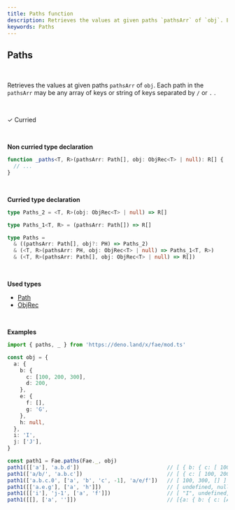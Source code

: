 ```yaml
---
title: Paths function
description: Retrieves the values at given paths `pathsArr` of `obj`. Each path in the `pathsArr` may be any array of keys or string of keys separated by `/` or `.`
keywords: Paths
---
```


## Paths
<br>

Retrieves the values at given paths `pathsArr` of `obj`. Each path in the `pathsArr` may be any array of keys or string of keys separated by `/` or `.` .

<br>

&check; Curried

<br>
<!---
&#10539; Not curred
-->

**Non curried type declaration**
```typescript
function _paths<T, R>(pathsArr: Path[], obj: ObjRec<T> | null): R[] {
  // ...
}
```
<br>

**Curried type declaration**

```typescript
type Paths_2 = <T, R>(obj: ObjRec<T> | null) => R[]

type Paths_1<T, R> = (pathsArr: Path[]) => R[]

type Paths = 
  & ((pathsArr: Path[], obj?: PH) => Paths_2)
  & (<T, R>(pathsArr: PH, obj: ObjRec<T> | null) => Paths_1<T, R>)
  & (<T, R>(pathsArr: Path[], obj: ObjRec<T> | null) => R[])
```
<br>

**Used types**
* [Path](/types/Path)
* [ObjRec](/types/ObjRec)

<br>

**Examples**
```typescript
import { paths, _ } from 'https://deno.land/x/fae/mod.ts'

const obj = {
  a: {
    b: {
      c: [100, 200, 300],
      d: 200,
    },
    e: {
      f: [],
      g: 'G',
    },
    h: null,
  },
  i: 'I',
  j: ['J'],
}

const path1 = Fae.paths(Fae._, obj)
path1([['a'], 'a.b.d'])                            // [ { b: { c: [ 100, 200, 300 ], d: 200 }, e: { f: [], g: 'G' }, h: null }, 200 ]
path1(['a/b/', 'a.b.c'])                           // [ { c: [ 100, 200, 300 ], d: 200 }, [ 100, 200, 300 ] ]
path1(['a.b.c.0', ['a', 'b', 'c', -1], 'a/e/f'])   // [ 100, 300, [] ]
path1([['a.e.g'], ['a', 'h']])                     // [ undefined, null ]
path1([['i'], 'j-1', ['a', 'f']])                  // [ "I", undefined, undefined ]
path1([[], ['a', '']])                             // [{a: { b: { c: [Array], d: 200 }, e: { f: [Array], g: 'G' }, h: null }, i: 'I', j: [ 'J' ]}, undefined]
```

